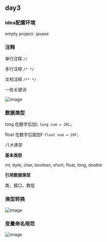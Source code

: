 ## day3
### idea配置环境

empty project- javase 

### 注释
单行注释
`//`

多行注释
`/*
*/`

文档注释
`/**
*/`

一些关键词

![image](https://user-images.githubusercontent.com/91414286/188293984-fac4821d-2255-4649-a852-7c04b5de86e8.png)


### 数据类型
long 在数字后加L
`long num = 20L;`

float 在数字后面加F
`float num = 20F;`

*八大类型*

**基本类型**

int, byte, char, boolean, short, float, long, double

**引用数据类型**

类，接口，数组

### 类型转换
![image](https://user-images.githubusercontent.com/91414286/188294981-79b0eb38-e51a-4b4b-aad8-da0917e1c1c8.png)

### 变量命名规范
![image](https://user-images.githubusercontent.com/91414286/188296006-3cec2cd1-3446-4d0c-b96a-3716e90c71b6.png)

